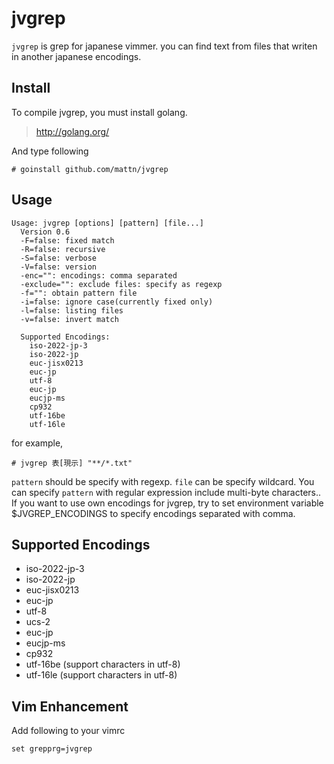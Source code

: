jvgrep
======

`jvgrep` is grep for japanese vimmer. you can find text from files that writen in another japanese encodings.

Install
-------

To compile jvgrep, you must install golang.

> http://golang.org/

And type following

    # goinstall github.com/mattn/jvgrep

Usage
-----

    Usage: jvgrep [options] [pattern] [file...]
      Version 0.6
      -F=false: fixed match
      -R=false: recursive
      -S=false: verbose
      -V=false: version
      -enc="": encodings: comma separated
      -exclude="": exclude files: specify as regexp
      -f="": obtain pattern file
      -i=false: ignore case(currently fixed only)
      -l=false: listing files
      -v=false: invert match
    
      Supported Encodings:
        iso-2022-jp-3
        iso-2022-jp
        euc-jisx0213
        euc-jp
        utf-8
        euc-jp
        eucjp-ms
        cp932
        utf-16be
        utf-16le

for example,

    # jvgrep 表[現示] "**/*.txt"

`pattern` should be specify with regexp. `file` can be specify wildcard.
You can specify `pattern` with regular expression include multi-byte characters..
If you want to use own encodings for jvgrep, try to set environment variable $JVGREP_ENCODINGS to specify encodings separated with comma.

Supported Encodings
-------------------

* iso-2022-jp-3
* iso-2022-jp
* euc-jisx0213
* euc-jp
* utf-8
* ucs-2
* euc-jp
* eucjp-ms
* cp932
* utf-16be (support characters in utf-8)
* utf-16le (support characters in utf-8)

Vim Enhancement
---------------

Add following to your vimrc

    set grepprg=jvgrep

